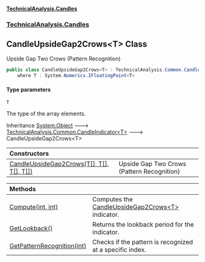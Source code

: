 #### [TechnicalAnalysis\.Candles](Atypical.TechnicalAnalysis.Candles.md 'Atypical\.TechnicalAnalysis\.Candles')
### [TechnicalAnalysis\.Candles](Atypical.TechnicalAnalysis.Candles.md#TechnicalAnalysis.Candles 'TechnicalAnalysis\.Candles')

## CandleUpsideGap2Crows\<T\> Class

Upside Gap Two Crows \(Pattern Recognition\)

```csharp
public class CandleUpsideGap2Crows<T> : TechnicalAnalysis.Common.CandleIndicator<T>
    where T : System.Numerics.IFloatingPoint<T>
```
#### Type parameters

<a name='TechnicalAnalysis.Candles.CandleUpsideGap2Crows_T_.T'></a>

`T`

The type of the array elements\.

Inheritance [System\.Object](https://docs.microsoft.com/en-us/dotnet/api/System.Object 'System\.Object') &#129106; [TechnicalAnalysis\.Common\.CandleIndicator&lt;](https://docs.microsoft.com/en-us/dotnet/api/TechnicalAnalysis.Common.CandleIndicator-1 'TechnicalAnalysis\.Common\.CandleIndicator\`1')[T](CandleUpsideGap2Crows_T_.md#TechnicalAnalysis.Candles.CandleUpsideGap2Crows_T_.T 'TechnicalAnalysis\.Candles\.CandleUpsideGap2Crows\<T\>\.T')[&gt;](https://docs.microsoft.com/en-us/dotnet/api/TechnicalAnalysis.Common.CandleIndicator-1 'TechnicalAnalysis\.Common\.CandleIndicator\`1') &#129106; CandleUpsideGap2Crows\<T\>

| Constructors | |
| :--- | :--- |
| [CandleUpsideGap2Crows\(T\[\], T\[\], T\[\], T\[\]\)](CandleUpsideGap2Crows_T_.CandleUpsideGap2Crows(T[],T[],T[],T[]).md 'TechnicalAnalysis\.Candles\.CandleUpsideGap2Crows\<T\>\.CandleUpsideGap2Crows\(T\[\], T\[\], T\[\], T\[\]\)') | Upside Gap Two Crows \(Pattern Recognition\) |

| Methods | |
| :--- | :--- |
| [Compute\(int, int\)](CandleUpsideGap2Crows_T_.Compute(int,int).md 'TechnicalAnalysis\.Candles\.CandleUpsideGap2Crows\<T\>\.Compute\(int, int\)') | Computes the [CandleUpsideGap2Crows&lt;T&gt;](CandleUpsideGap2Crows_T_.md 'TechnicalAnalysis\.Candles\.CandleUpsideGap2Crows\<T\>') indicator\. |
| [GetLookback\(\)](CandleUpsideGap2Crows_T_.GetLookback().md 'TechnicalAnalysis\.Candles\.CandleUpsideGap2Crows\<T\>\.GetLookback\(\)') | Returns the lookback period for the indicator\. |
| [GetPatternRecognition\(int\)](CandleUpsideGap2Crows_T_.GetPatternRecognition(int).md 'TechnicalAnalysis\.Candles\.CandleUpsideGap2Crows\<T\>\.GetPatternRecognition\(int\)') | Checks if the pattern is recognized at a specific index\. |
